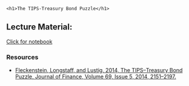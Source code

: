 
~~~
<h1>The TIPS-Treasury Bond Puzzle</h1>
~~~



## Lecture Material: 
[Click for notebook](../lecture1-pluto)


### Resources

* [Fleckenstein, Longstaff, and Lustig, 2014, The TIPS–Treasury Bond Puzzle, Journal of Finance, Volume 69, Issue 5, 2014, 2151–2197.](https://doi.org/10.1111/jofi.12032)

